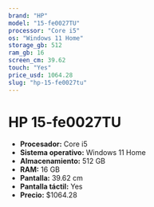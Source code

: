 ```yaml
---
brand: "HP"
model: "15-fe0027TU"
processor: "Core i5"
os: "Windows 11 Home"
storage_gb: 512
ram_gb: 16
screen_cm: 39.62
touch: "Yes"
price_usd: 1064.28
slug: "hp-15-fe0027tu"
---
```


# HP 15-fe0027TU

- **Procesador:** Core i5
- **Sistema operativo:** Windows 11 Home
- **Almacenamiento:** 512 GB
- **RAM:** 16 GB
- **Pantalla:** 39.62 cm
- **Pantalla táctil:** Yes
- **Precio:** $1064.28
